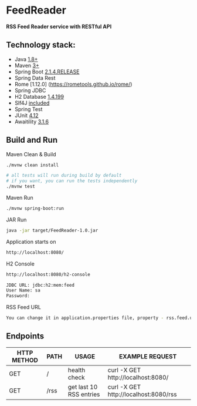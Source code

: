 # FeedReader
**RSS Feed Reader service with RESTful API**

## Technology stack:
 - Java [1.8+](http://www.oracle.com/technetwork/java/javase/overview/index.html)
 - Maven [3+](https://maven.apache.org)
 - Spring Boot [2.1.4.RELEASE](https://spring.io/projects/spring-boot)
 - Spring Data Rest
 - Rome [1.12.0] (https://rometools.github.io/rome/)
 - Spring JDBC
 - H2 Database [1.4.199](http://www.h2database.com)
 - Slf4J [included](https://www.slf4j.org)
 - Spring Test
 - JUnit [4.12](https://junit.org/junit4)
 - Awaitility [3.1.6](https://github.com/awaitility/awaitility)
 
## Build and Run
Maven Clean & Build
```sh
./mvnw clean install
```
```sh
# all tests will run during build by default
# if you want, you can run the tests independently
./mvnw test
```

Maven Run
```sh
./mvnw spring-boot:run
```

JAR Run
```sh
java -jar target/FeedReader-1.0.jar
```

Application starts on 
```sh 
http://localhost:8080/
```

H2 Console
```sh
http://localhost:8080/h2-console

JDBC URL: jdbc:h2:mem:feed
User Name: sa
Password:
```

RSS Feed URL
```sh
You can change it in application.properties file, property - rss.feed.url
```

## Endpoints
| HTTP METHOD | PATH | USAGE | EXAMPLE REQUEST |
| ----------- | ------ | ------ | ------ |
| GET | / | health check | curl -X GET http://localhost:8080/ |
| GET | /rss | get last 10 RSS entries | curl -X GET http://localhost:8080/rss |